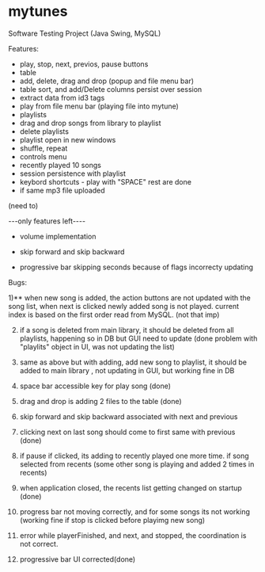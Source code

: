 # mytunes
Software Testing Project (Java Swing, MySQL)

Features:
- play, stop, next, previos, pause buttons
- table
- add, delete, drag and drop (popup and file menu bar)
- table sort, and add/Delete columns persist over session
- extract data from id3 tags
- play from file menu bar (playing file into mytune)
- playlists
- drag and drop songs from library to playlist
- delete playlists
- playlist open in new windows
- shuffle, repeat
- controls menu
- recently played 10 songs
- session persistence with playlist
- keybord shortcuts - play with "SPACE" rest are done
- if same mp3 file uploaded

(need to)

---only features left----
- volume implementation

- skip forward and skip backward

- progressive bar skipping seconds because of flags incorrecty updating

Bugs:

1)** when new song is added, the action buttons are not updated with the song list, when next is clicked newly added song is not played.
current index is based on the first order read from MySQL. 
(not that imp)

2) if a song is deleted from main library, it should be deleted from all playlists, happening so in DB but GUI need to update (done problem with "playlits" object in UI, was not updating the list)

3) same as above but with adding, add new song to playlist, it should be added to main library , not updating in GUI, but working fine in DB

4) space bar accessible key for play song (done)


5) drag and drop is adding 2 files to the table (done)

6) skip forward and skip backward associated with next and previous

7) clicking next on last song should come to first same with previous (done)

8) if pause if clicked, its adding to recently played one more time. if song selected from recents (some other song is playing and added 2 times in recents)

9) when application closed, the recents list getting changed on startup (done)

10) progress bar not moving correctly, and for some songs its not working (working fine if stop is clicked before playimg new song)

11) error while playerFinished, and next, and stopped, the coordination is not correct.

12) progressive bar UI corrected(done)


